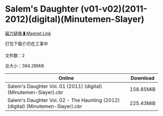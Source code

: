 # Salem's Daughter (v01-v02)(2011-2012)(digital)(Minutemen-Slayer)

[磁力链接⬇Magnet Link](magnet:?xt=urn:btih:1ce889c95c47737cf744e8f667235ebe8e1793e7&dn=Salem%27s%20Daughter%20%28v01-v02%29%282011-2012%29%28digital%29%28Minutemen-Slayer%29)

打包下载📦仍在工事中

文件数：2

总大小：384.28MiB

Online | Download
--- | ---
Salem's Daughter Vol. 01 (2011) (digital) (Minutemen-Slayer).cbr | 158.85MiB
Salem's Daughter Vol. 02 - The Haunting (2012) (digital) (Minutemen-Slayer).cbr | 225.43MiB